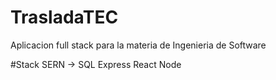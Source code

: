 # TrasladaTEC
Aplicacion full stack para la materia de Ingenieria de Software

#Stack
SERN -> SQL Express React Node

